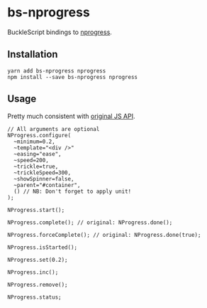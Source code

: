 # bs-nprogress

BuckleScript bindings to [nprogress](https://github.com/rstacruz/nprogress).

## Installation

```shell
yarn add bs-nprogress nprogress
npm install --save bs-nprogress nprogress
```

## Usage
Pretty much consistent with [original JS API](https://github.com/rstacruz/nprogress#basic-usage).

```reason
// All arguments are optional
NProgress.configure(
  ~minimum=0.2,
  ~template="<div />"
  ~easing="ease",
  ~speed=200,
  ~trickle=true,
  ~trickleSpeed=300,
  ~showSpinner=false,
  ~parent="#container",
  () // NB: Don't forget to apply unit!
);

NProgress.start();

NProgress.complete(); // original: NProgress.done();

NProgress.forceComplete(); // original: NProgress.done(true);

NProgress.isStarted();

NProgress.set(0.2);

NProgress.inc();

NProgress.remove();

NProgress.status;
```
